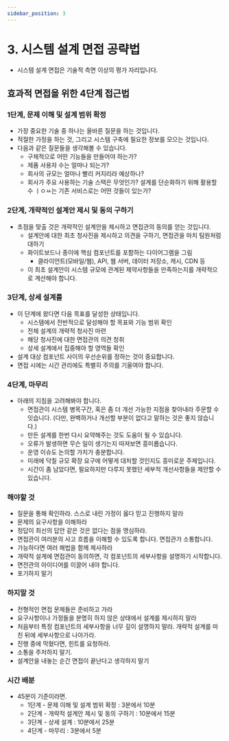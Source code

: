 ```yaml
---
sidebar_position: 3
---
```


# 3. 시스템 설계 면접 공략법

- 시스템 설계 면접은 기술적 측면 이상의 평가 자리입니다.

## 효과적 면접을 위한 4단계 접근법

### 1단계, 문제 이해 및 설계 범위 확정

- 가장 중요한 기술 중 하나는 올바른 질문을 하는 것입니다.
- 적절한 가정을 하는 것, 그리고 시스템 구축에 필요한 정보를 모으는 것입니다.
- 다음과 같은 질문들을 생각해볼 수 있습니다.
  - 구체적으로 어떤 기능들을 만들어야 하는가?
  - 제품 사용자 수는 얼마나 되는가?
  - 회사의 규모는 얼마나 빨리 커지리라 예상하나?
  - 회사가 주요 사용하는 기술 스택은 무엇인가? 설계를 단순화하기 위해 활용할 수 ㅣㅇㅆ는 기존 서비스로는 어떤 것들이 있는가?

### 2단계, 개략적인 설계안 제시 및 동의 구하기

- 초점을 맞출 것은 개략적인 설계안을 제시하고 면접관의 동의를 얻는 것입니다.
  - 설계안에 대한 최초 청사진을 제시하고 의견을 구하기, 면접관을 마치 팀원처럼 대하기
  - 화이트보드나 종이에 핵심 컴포넌트를 포함하는 다이어그램을 그림
    - 클라이언트(모바일/웹), API, 웹 서버, 데이터 저장소, 캐시, CDN 등
  - 이 최초 설계안이 시스템 규모에 관계된 제약사항들을 만족하는지를 개략적으로 계산해야 합니다.

### 3단계, 상세 설계를

- 이 단계에 왔다면 다음 목표를 달성한 상태입니다.
  - 시스템에서 전반적으로 달성해야 할 목표와 기능 범위 확인
  - 전체 설계의 개략적 청사진 마련
  - 해당 청사진에 대한 면접관의 의견 청취
  - 상세 설계에서 집중해야 할 영역들 확인
- 설계 대상 컴포넌트 사이의 우선순위를 정하는 것이 중요합니다.
- 면접 시에는 시간 관리에도 특별히 주의를 기울여야 합니다.

### 4단계, 마무리

- 아래의 지침을 고려해봐야 합니다.
  - 면접관이 시스템 병목구간, 혹은 좀 더 개선 가능한 지점을 찾아내라 주문할 수 잇습니다. (다만, 완벽하거나 개선할 부분이 없다고 말하는 것은 좋지 않습니다.)
  - 만든 설계를 한번 다시 요약해주는 것도 도움이 될 수 있습니다.
  - 오류가 발생하면 무슨 일이 생기는지 따져보면 흥미롭습니다.
  - 운영 이슈도 논의할 가치가 충분합니다.
  - 미래에 닥칠 규모 확장 요구에 어떻게 대처할 것인지도 흥미로운 주제입니다.
  - 시간이 좀 남았다면, 필요하지만 다루지 못했던 세부적 개선사항들을 제안할 수 있습니다.

### 해야할 것

- 질문을 통해 확인하라. 스스로 내린 가정이 옳다 믿고 진행하지 말라
- 문제의 요구사항을 이해하라
- 정답이 최선의 답안 같은 것은 없다는 점을 명심하라.
- 면접관이 여러분의 사고 흐름을 이해할 수 있도록 합니다. 면접관가 소통합니다.
- 가능하다면 여러 해법을 함께 제사하라
- 개략적 설계에 면접관이 동의하면, 각 컴포넌트의 세부사항을 설명하기 시작합니다.
- 면전관의 아이디어를 이끌어 내야 합니다.
- 포기하지 말기

### 하지말 것

- 전형적인 면접 문제들은 준비하고 가라
- 요구사항이나 가정들을 분명히 하지 않은 상태에서 설계를 제시하지 말라
- 처음부터 특정 컴포넌트의 세부사항을 너무 깊이 설명하지 말라. 개략적 설계를 마친 뒤에 세부사항으로 나아가라.
- 진행 중에 막혔다면, 힌트를 요청하라.
- 소통을 주저하지 말기.
- 설계안을 내놓는 순간 면접이 끝난다고 생각하지 말기

### 시간 배분

- 45분이 기준이라면.
  - 1단계 - 문제 이해 및 설계 범위 확정 : 3분에서 10분
  - 2단계 - 개략적 설계안 제시 및 동의 구하기 : 10분에서 15분
  - 3단계 - 상세 설계 : 10분에서 25분
  - 4단계 - 마무리 : 3분에서 5분

